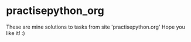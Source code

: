 # practisepython_org
These are mine solutions to tasks from site 'practisepython.org'
Hope you like it! :)

